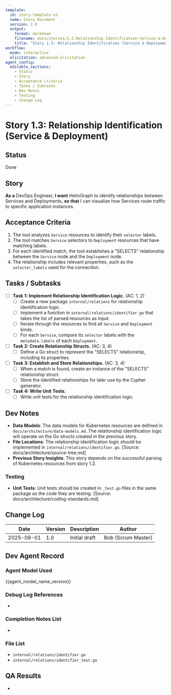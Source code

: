 ```yaml
---
template:
  id: story-template-v2
  name: Story Document
  version: 2.0
  output:
    format: markdown
    filename: docs/stories/1.3.Relationship-Identification-Service-&-Deployment.md
    title: "Story 1.3: Relationship Identification (Service & Deployment)"
workflow:
  mode: interactive
  elicitation: advanced-elicitation
agent_config:
  editable_sections:
    - Status
    - Story
    - Acceptance Criteria
    - Tasks / Subtasks
    - Dev Notes
    - Testing
    - Change Log
---
```

# Story 1.3: Relationship Identification (Service & Deployment)

## Status
Done

## Story
**As a** DevOps Engineer,
**I want** HelmGraph to identify relationships between Services and Deployments,
**so that** I can visualize how Services route traffic to specific application instances.

## Acceptance Criteria
1. The tool analyzes `Service` resources to identify their `selector` labels.
2. The tool matches `Service` selectors to `Deployment` resources that have matching labels.
3. For each identified match, the tool establishes a "SELECTS" relationship between the `Service` node and the `Deployment` node.
4. The relationship includes relevant properties, such as the `selector_labels` used for the connection.

## Tasks / Subtasks
- [ ] **Task 1: Implement Relationship Identification Logic.** (AC: 1, 2)
    - [ ] Create a new package `internal/relations` for relationship identification logic.
    - [ ] Implement a function in `internal/relations/identifier.go` that takes the list of parsed resources as input.
    - [ ] Iterate through the resources to find all `Service` and `Deployment` kinds.
    - [ ] For each `Service`, compare its `selector` labels with the `metadata.labels` of each `Deployment`.
- [ ] **Task 2: Create Relationship Structs.** (AC: 3, 4)
    - [ ] Define a Go struct to represent the "SELECTS" relationship, including its properties.
- [ ] **Task 3: Establish and Store Relationships.** (AC: 3, 4)
    - [ ] When a match is found, create an instance of the "SELECTS" relationship struct.
    - [ ] Store the identified relationships for later use by the Cypher generator.
- [ ] **Task 4: Write Unit Tests.**
    - [ ] Write unit tests for the relationship identification logic.

## Dev Notes
- **Data Models**: The data models for Kubernetes resources are defined in `docs/architecture/data-models.md`. The relationship identification logic will operate on the Go structs created in the previous story.
- **File Locations**: The relationship identification logic should be implemented in `internal/relations/identifier.go`. [Source: docs/architecture/source-tree.md]
- **Previous Story Insights**: This story depends on the successful parsing of Kubernetes resources from story 1.2.

### Testing
- **Unit Tests**: Unit tests should be created in `_test.go` files in the same package as the code they are testing. [Source: docs/architecture/coding-standards.md]

## Change Log
| Date | Version | Description | Author |
|---|---|---|---|
| 2025-09-01 | 1.0 | Initial draft | Bob (Scrum Master) |

## Dev Agent Record
### Agent Model Used
{{agent_model_name_version}}
### Debug Log References
-
### Completion Notes List
-
### File List
- `internal/relations/identifier.go`
- `internal/relations/identifier_test.go`

## QA Results
-

